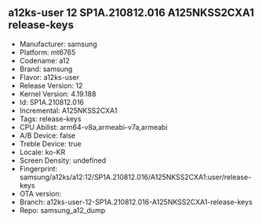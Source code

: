 ## a12ks-user 12 SP1A.210812.016 A125NKSS2CXA1 release-keys
- Manufacturer: samsung
- Platform: mt6765
- Codename: a12
- Brand: samsung
- Flavor: a12ks-user
- Release Version: 12
- Kernel Version: 4.19.188
- Id: SP1A.210812.016
- Incremental: A125NKSS2CXA1
- Tags: release-keys
- CPU Abilist: arm64-v8a,armeabi-v7a,armeabi
- A/B Device: false
- Treble Device: true
- Locale: ko-KR
- Screen Density: undefined
- Fingerprint: samsung/a12ks/a12:12/SP1A.210812.016/A125NKSS2CXA1:user/release-keys
- OTA version: 
- Branch: a12ks-user-12-SP1A.210812.016-A125NKSS2CXA1-release-keys
- Repo: samsung_a12_dump
